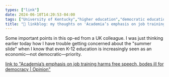 ```yaml
---
types: ["link"]
date: 2024-06-10T14:20:53-04:00
tags: ["University of Kentucky","higher education","democratic education"]
title: "🔗 linkblog: my thoughts on 'Academia’s emphasis on job training harms free speech, bodes ill for democracy | Opinion'"
---
```

Some important points in this op-ed from a UK colleague. I was just thinking earlier today how I have trouble getting concerned about the "summer slide" when I know that even K-12 education is increasingly seen as an economic—not democratic—priority.

[link to "Academia’s emphasis on job training harms free speech, bodes ill for democracy | Opinion"](https://www.kentucky.com/opinion/op-ed/article289146144.html#storylink=rss)
